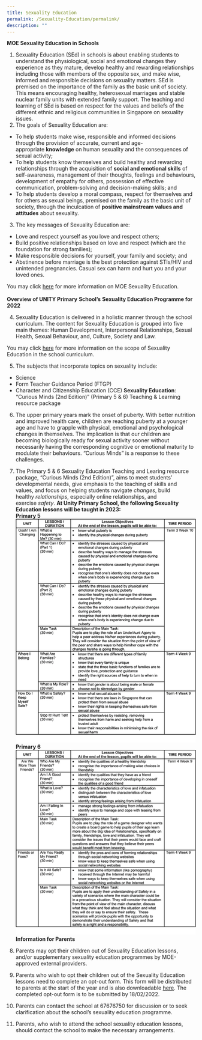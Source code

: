 ```yaml
---
title: Sexuality Education
permalink: /Sexuality-Education/permalink/
description: ""
---
```

**MOE Sexuality Education in Schools**
1.  Sexuality Education (SEd) in schools is about enabling students to understand the physiological, social and emotional changes they experience as they mature, develop healthy and rewarding relationships including those with members of the opposite sex, and make wise, informed and responsible decisions on sexuality matters. SEd is premised on the importance of the family as the basic unit of society. This means encouraging healthy, heterosexual marriages and stable nuclear family units with extended family support. The teaching and learning of SEd is based on respect for the values and beliefs of the different ethnic and religious communities in Singapore on sexuality issues.
2.  The goals of Sexuality Education are:
* To help students make wise, responsible and informed decisions through the provision of accurate, current and age-appropriate **knowledge** on human sexuality and the consequences of sexual activity;
*   To help students know themselves and build healthy and rewarding relationships through the acquisition of **social and emotional skills** of self-awareness, management of their thoughts, feelings and behaviours, development of empathy for others, possession of effective communication, problem-solving and decision-making skills; and
*   To help students develop a moral compass, respect for themselves and for others as sexual beings, premised on the family as the basic unit of society, through the inculcation of **positive mainstream values and attitudes** about sexuality.
3.  The key messages of Sexuality Education are:
*   Love and respect yourself as you love and respect others;
*   Build positive relationships based on love and respect (which are the foundation for strong families);
*   Make responsible decisions for yourself, your family and society; and
*   Abstinence before marriage is the best protection against STIs/HIV and unintended pregnancies. Casual sex can harm and hurt you and your loved ones. 


You may click [here](https://www.moe.gov.sg/education-in-sg/our-programmes/sexuality-education) for more information on MOE Sexuality Education.
<br><br>**Overview of UNITY Primary** **School’s** **Sexuality Education Programme for 2022**

4.  Sexuality Education is delivered in a holistic manner through the school curriculum. The content for Sexuality Education is grouped into five main themes: Human Development, Interpersonal Relationships, Sexual Health, Sexual Behaviour, and, Culture, Society and Law. 

You may click [here](https://www.moe.gov.sg/programmes/sexuality-education/scope-and-teaching-approach) for more information on the scope of Sexuality Education in the school curriculum.

5.  The subjects that incorporate topics on sexuality include:  
* Science
* Form Teacher Guidance Period (FTGP)
* Character and Citizenship Education (CCE)
**Sexuality Education**: “Curious Minds (2nd Edition)” (Primary 5 & 6) Teaching & Learning resource package

6.   The upper primary years mark the onset of puberty. With better nutrition and improved health care, children are reaching puberty at a younger age and have to grapple with physical, emotional and psychological changes in themselves. The implication is that our children are becoming biologically ready for sexual activity sooner without necessarily having the corresponding cognitive or emotional maturity to modulate their behaviours. “Curious Minds” is a response to these challenges.
7.   The Primary 5 & 6 Sexuality Education Teaching and Learing resource package, “Curious Minds (2nd Edition)”, aims to meet students’ developmental needs, give emphasis to the teaching of skills and values, and focus on helping students navigate _changes_, build healthy _relationships_, especially online relationships, and exercise _safety_.
**At Unity Primary School, the following Sexuality Education lessons will be taught in 2023:**
<br>**Primary 5**
![](/images/Parents%20Matter/Resources%20for%20Parents/Sexuality%20Education%20P5%20Plan.png)
<br>**Primary 6**
![](/images/Parents%20Matter/Resources%20for%20Parents/Sexuality%20Education%20P6%20Plan.png)
**Information for Parents**

8.   Parents may opt their children out of Sexuality Education lessons, and/or supplementary sexuality education programmes by MOE-approved external providers.
9.   Parents who wish to opt their children out of the Sexuality Education lessons need to complete an opt-out form. This form will be distributed to parents at the start of the year and is also downloadable [here](/files/Sexuality%20Education.pdf). The completed opt-out form is to be submitted by 18/02/2022.
10.   Parents can contact the school at 67676750 for discussion or to seek clarification about the school’s sexuality education programme.
11.   Parents, who wish to attend the school sexuality education lessons, should contact the school to make the necessary arrangements.

